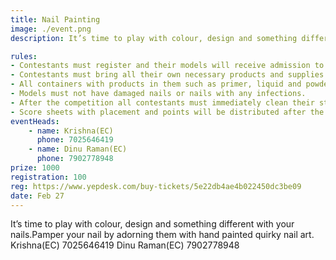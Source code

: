 ```yaml
---
title: Nail Painting
image: ./event.png
description: It’s time to play with colour, design and something different with your nails.Pamper your nail by adorning them with hand painted quirky nail art.

rules: 
- Contestants must register and their models will receive admission to the show on the day of the event.
- Contestants must bring all their own necessary products and supplies to work with it. It is mandatory to have certain items present at their stations during their competitions, as they will be judged on this.
- All containers with products in them such as primer, liquid and powders should be in original containers 
- Models must not have damaged nails or nails with any infections.
- After the competition all contestants must immediately clean their station and leave the competition area.
- Score sheets with placement and points will be distributed after the competition; please do not help yourself to any documentation without prior permission, the coordinators will assist you.
eventHeads:
    - name: Krishna(EC)
      phone: 7025646419
    - name: Dinu Raman(EC)
      phone: 7902778948
prize: 1000
registration: 100
reg: https://www.yepdesk.com/buy-tickets/5e22db4ae4b022450dc3be09
date: Feb 27
---
```


It’s time to play with colour, design and something different with your nails.Pamper your nail by adorning them with hand painted quirky nail art.
Krishna(EC)
7025646419
Dinu Raman(EC)
7902778948